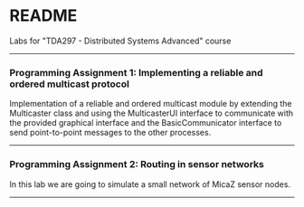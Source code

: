 # README #

Labs for "TDA297 - Distributed Systems Advanced" course

-----------------------------------------------------------------

### Programming Assignment 1: Implementing a reliable and ordered multicast protocol ###

Implementation of a reliable and ordered multicast module by extending the Multicaster class and using the MulticasterUI interface to communicate with the provided graphical interface and the BasicCommunicator interface to send point-to-point messages to the other processes.

-----------------------------------------------------------------

### Programming Assignment 2: Routing in sensor networks ###

In this lab we are going to simulate a small network of MicaZ sensor nodes.

-----------------------------------------------------------------
